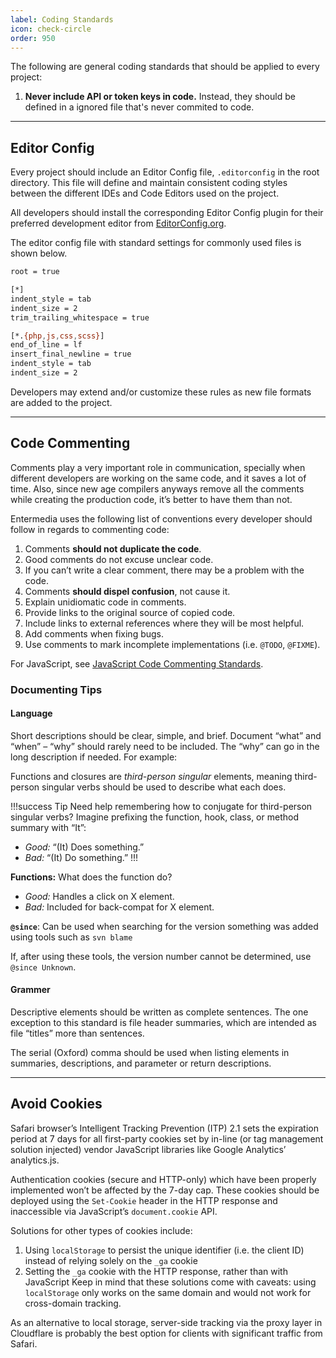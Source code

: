 ```yaml
---
label: Coding Standards
icon: check-circle
order: 950
---
```


The following are general coding standards that should be applied to every project:

1. **Never include API or token keys in code.** Instead, they should be defined in a ignored file that's never commited to code.

---

## Editor Config

Every project should include an Editor Config file, `.editorconfig` in the root directory. This file will define and maintain consistent coding styles between the different IDEs and Code Editors used on the project.

All developers should install the corresponding Editor Config plugin for their preferred development editor from [EditorConfig.org](http://editorconfig.org/#download).

The editor config file with standard settings for commonly used files is shown below.

```bash
root = true

[*]
indent_style = tab
indent_size = 2
trim_trailing_whitespace = true

[*.{php,js,css,scss}]
end_of_line = lf
insert_final_newline = true
indent_style = tab
indent_size = 2
```

Developers may extend and/or customize these rules as new file formats are added to the project.

---

## Code Commenting

Comments play a very important role in communication, specially when different developers are working on the same code, and it saves a lot of time. Also, since new age compilers anyways remove all the comments while creating the production code, it’s better to have them than not.

Entermedia uses the following list of conventions every developer should follow in regards to commenting code:

1. Comments **should not duplicate the code**.
2. Good comments do not excuse unclear code.
3. If you can’t write a clear comment, there may be a problem with the code.
4. Comments **should dispel confusion**, not cause it.
5. Explain unidiomatic code in comments.
6. Provide links to the original source of copied code.
7. Include links to external references where they will be most helpful.
8. Add comments when fixing bugs.
9. Use comments to mark incomplete implementations (i.e. `@TODO`, `@FIXME`).

For JavaScript, see [JavaScript Code Commenting Standards](/best-practices/javascript/#code-commenting).

### Documenting Tips

#### Language

Short descriptions should be clear, simple, and brief. Document “what” and “when” – “why” should rarely need to be included. The “why” can go in the long description if needed. For example:

Functions and closures are _third-person singular_ elements, meaning third-person singular verbs should be used to describe what each does.

!!!success Tip
Need help remembering how to conjugate for third-person singular verbs? Imagine prefixing the function, hook, class, or method summary with “It”:

- _Good:_ “(It) Does something.”
- _Bad:_ “(It) Do something.”
  !!!

**Functions:** What does the function do?

- _Good:_ Handles a click on X element.
- _Bad:_ Included for back-compat for X element.

**`@since`**: Can be used when searching for the version something was added using tools such as `svn blame`

If, after using these tools, the version number cannot be determined, use `@since Unknown`.

#### Grammer

Descriptive elements should be written as complete sentences. The one exception to this standard is file header summaries, which are intended as file “titles” more than sentences.

The serial (Oxford) comma should be used when listing elements in summaries, descriptions, and parameter or return descriptions.

---

## Avoid Cookies

Safari browser’s Intelligent Tracking Prevention (ITP) 2.1 sets the expiration period at 7 days for all first-party cookies set by in-line (or tag management solution injected) vendor JavaScript libraries like Google Analytics’ analytics.js.

Authentication cookies (secure and HTTP-only) which have been properly implemented won’t be affected by the 7-day cap. These cookies should be deployed using the `Set-Cookie` header in the HTTP response and inaccessible via JavaScript’s `document.cookie` API.

Solutions for other types of cookies include:

1. Using `localStorage` to persist the unique identifier (i.e. the client ID) instead of relying solely on the `_ga` cookie
2. Setting the `_ga` cookie with the HTTP response, rather than with JavaScript Keep in mind that these solutions come with caveats: using `localStorage` only works on the same domain and would not work for cross-domain tracking.

As an alternative to local storage, server-side tracking via the proxy layer in Cloudflare is probably the best option for clients with significant traffic from Safari.
